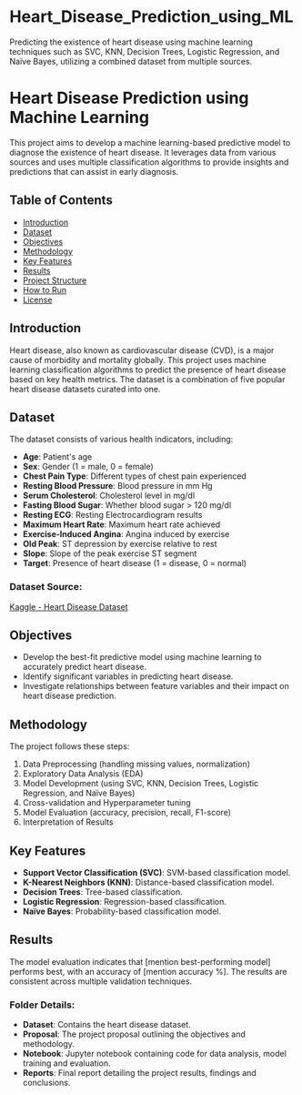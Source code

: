 # Heart_Disease_Prediction_using_ML
Predicting the existence of heart disease using machine learning techniques such as SVC, KNN, Decision Trees, Logistic Regression, and Naïve Bayes, utilizing a combined dataset from multiple sources.

# Heart Disease Prediction using Machine Learning

This project aims to develop a machine learning-based predictive model to diagnose the existence of heart disease. It leverages data from various sources and uses multiple classification algorithms to provide insights and predictions that can assist in early diagnosis.

## Table of Contents
- [Introduction](#introduction)
- [Dataset](#dataset)
- [Objectives](#objectives)
- [Methodology](#methodology)
- [Key Features](#key-features)
- [Results](#results)
- [Project Structure](#project-structure)
- [How to Run](#how-to-run)
- [License](#license)

## Introduction
Heart disease, also known as cardiovascular disease (CVD), is a major cause of morbidity and mortality globally. This project uses machine learning classification algorithms to predict the presence of heart disease based on key health metrics. The dataset is a combination of five popular heart disease datasets curated into one.

## Dataset
The dataset consists of various health indicators, including:
- **Age**: Patient's age
- **Sex**: Gender (1 = male, 0 = female)
- **Chest Pain Type**: Different types of chest pain experienced
- **Resting Blood Pressure**: Blood pressure in mm Hg
- **Serum Cholesterol**: Cholesterol level in mg/dl
- **Fasting Blood Sugar**: Whether blood sugar > 120 mg/dl
- **Resting ECG**: Resting Electrocardiogram results
- **Maximum Heart Rate**: Maximum heart rate achieved
- **Exercise-Induced Angina**: Angina induced by exercise
- **Old Peak**: ST depression by exercise relative to rest
- **Slope**: Slope of the peak exercise ST segment
- **Target**: Presence of heart disease (1 = disease, 0 = normal)

### Dataset Source:
[Kaggle - Heart Disease Dataset](https://www.kaggle.com/datasets/mexwell/heart-disease-dataset)

## Objectives
- Develop the best-fit predictive model using machine learning to accurately predict heart disease.
- Identify significant variables in predicting heart disease.
- Investigate relationships between feature variables and their impact on heart disease prediction.

## Methodology
The project follows these steps:
1. Data Preprocessing (handling missing values, normalization)
2. Exploratory Data Analysis (EDA)
3. Model Development (using SVC, KNN, Decision Trees, Logistic Regression, and Naïve Bayes)
4. Cross-validation and Hyperparameter tuning
5. Model Evaluation (accuracy, precision, recall, F1-score)
6. Interpretation of Results

## Key Features
- **Support Vector Classification (SVC)**: SVM-based classification model.
- **K-Nearest Neighbors (KNN)**: Distance-based classification model.
- **Decision Trees**: Tree-based classification.
- **Logistic Regression**: Regression-based classification.
- **Naïve Bayes**: Probability-based classification model.

## Results
The model evaluation indicates that [mention best-performing model] performs best, with an accuracy of [mention accuracy %]. The results are consistent across multiple validation techniques.

### Folder Details:
- **Dataset**: Contains the heart disease dataset.
- **Proposal**: The project proposal outlining the objectives and methodology.
- **Notebook**: Jupyter notebook containing code for data analysis, model training and evaluation.
- **Reports**: Final report detailing the project results, findings and conclusions.
